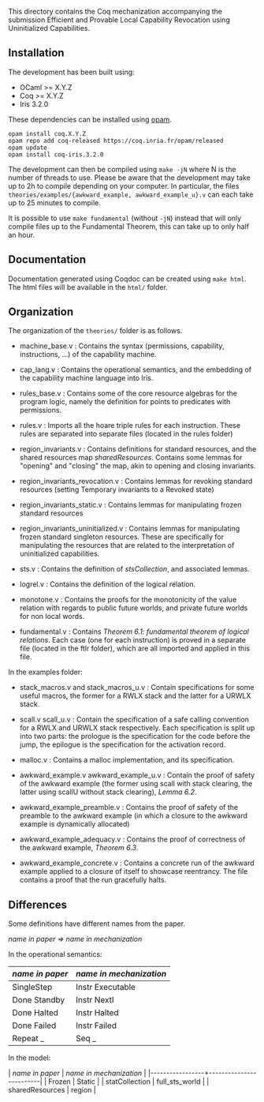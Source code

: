 This directory contains the Coq mechanization accompanying the submission Efficient and Provable Local Capability Revocation using Uninitialized Capabilities.

## Installation

The development has been built using:

- OCaml >= X.Y.Z
- Coq >= X.Y.Z
- Iris 3.2.0

These dependencies can be installed using [opam](https://opam.ocaml.org/).

    opam install coq.X.Y.Z
    opam repo add coq-released https://coq.inria.fr/opam/released
    opam update
    opam install coq-iris.3.2.0

The development can then be compiled using `make -jN` where N is the number of threads to use.
Please be aware that the development may take up to 2h to compile depending on your computer.
In particular, the files `theories/examples/{awkward_example, awkward_example_u}.v` can each take up to 25 minutes to compile.

It is possible to use `make fundamental` (without `-jN`) instead that will only compile files up to the Fundamental Theorem, this can take up to only half an hour.

## Documentation

Documentation generated using Coqdoc can be created using `make html`. The html files will be available in the `html/` folder.

## Organization

The organization of the `theories/` folder is as follows.

- machine_base.v : Contains the syntax (permissions, capability, instructions, ...) of the capability machine.

- cap_lang.v : Contains the operational semantics, and the embedding of the capability machine language into Iris.

- rules_base.v : Contains some of the core resource algebras for the program logic, namely the definition for points to predicates with permissions. 

- rules.v : Imports all the hoare triple rules for each instruction. These rules are separated into separate files (located in the rules folder)

- region_invariants.v : Contains definitions for standard resources, and the shared resources map *sharedResources*. Contains some lemmas for "opening" and "closing" the map, akin to opening and closing invariants. 

- region_invariants_revocation.v : Contains lemmas for revoking standard resources (setting Temporary invariants to a Revoked state)

- region_invariants_static.v : Contains lemmas for manipulating frozen standard resources

- region_invariants_uninitialized.v : Contains lemmas for manipulating frozen standard singleton resources. These are specifically for manipulating the resources that are related to the interpretation of uninitialized capabilities. 

- sts.v : Contains the definition of *stsCollection*, and associated lemmas. 

- logrel.v : Contains the definition of the logical relation. 

- monotone.v : Contains the proofs for the monotonicity of the value relation with regards to public future worlds, and private future worlds for non local words. 

- fundamental.v : Contains *Theorem 6.1: fundamental theorem of logical relations*. Each case (one for each instruction) is proved in a separate file (located in the ftlr folder), which are all imported and applied in this file. 

In the examples folder: 

- stack_macros.v and stack_macros_u.v : Contain specifications for some useful macros, the former for a RWLX stack and the latter for a URWLX stack. 

- scall.v scall_u.v : Contain the specification of a safe calling convention for a RWLX and URWLX stack respectively. Each specification is split up into two parts: the prologue is the specification for the code before the jump, the epilogue is the specification for the activation record.

- malloc.v : Contains a malloc implementation, and its specification. 

- awkward_example.v awkward_example_u.v : Contain the proof of safety of the awkward example (the former using scall with stack clearing, the latter using scallU without stack clearing), *Lemma 6.2*. 

- awkward_example_preamble.v : Contains the proof of safety of the preamble to the awkward example (in which a closure to the awkward example is dynamically allocated)

- awkward_example_adequacy.v : Contains the proof of correctness of the awkward example, *Theorem 6.3*. 

- awkward_example_concrete.v : Contains a concrete run of the awkward example applied to a closure of itself to showcase reentrancy. The file contains a proof that the run gracefully halts. 

## Differences

Some definitions have different names from the paper.

*name in paper => name in mechanization*

In the operational semantics: 

| *name in paper*   | *name in mechanization*   |
|-------------------|---------------------------|
| SingleStep        | Instr Executable          |
| Done Standby      | Instr NextI               |
| Done Halted       | Instr Halted              |
| Done Failed       | Instr Failed              |
| Repeat _          | Seq _                     |

In the model:

| *name in paper* | *name in mechanization* |
|-----------------+-------------------------|
| Frozen          | Static                  |
| statCollection  | full_sts_world          |
| sharedResources | region                  |
